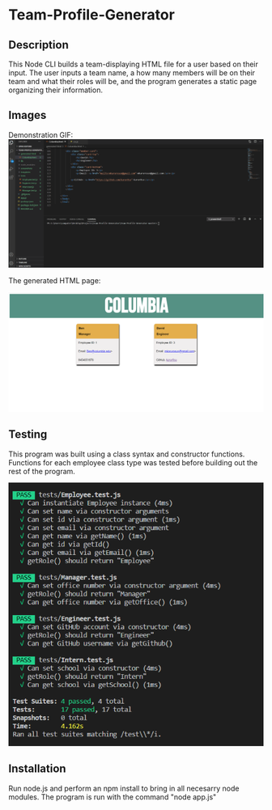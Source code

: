 # Team-Profile-Generator

## Description 
This Node CLI builds a team-displaying HTML file for a user based on their input. The user inputs a team name, a how many members will be on their team and what their roles will be, and the program generates a static page organizing their information. 

## Images
Demonstration GIF:
![Team Profile Generator in action](https://github.com/karur0su/Team-Profile-Generator/blob/master/screenshots/demonstration-gif.gif?raw=true)

The generated HTML page:

![Sample Generated Page](https://github.com/karur0su/Team-Profile-Generator/blob/master/screenshots/screenshotfinal.png?raw=true)

## Testing
This program was built using a class syntax and constructor functions. Functions for each employee class type was tested before building out the rest of the program. 

![Screenshot showing all tests passing based on output from Jest](https://github.com/karur0su/Team-Profile-Generator/blob/master/screenshots/tests-passed.PNG?raw=true)

## Installation 
Run node.js and perform an npm install to bring in all necesarry node modules. The program is run with the command "node app.js"
